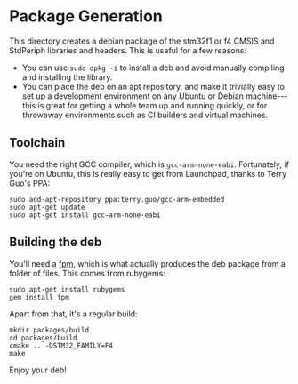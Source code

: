 Package Generation
==================

This directory creates a debian package of the stm32f1 or f4 CMSIS and StdPeriph libraries
and headers. This is useful for a few reasons:

 - You can use `sudo dpkg -i` to install a deb and avoid manually compiling
   and installing the library.
 - You can place the deb on an apt repository, and make it trivially easy to
   set up a development environment on any Ubuntu or Debian machine---this is
   great for getting a whole team up and running quickly, or for throwaway
   environments such as CI builders and virtual machines.

Toolchain
---------

You need the right GCC compiler, which is `gcc-arm-none-eabi`. Fortunately, if you're on
Ubuntu, this is really easy to get from Launchpad, thanks to Terry Guo's PPA:

~~~
sudo add-apt-repository ppa:terry.guo/gcc-arm-embedded
sudo apt-get update
sudo apt-get install gcc-arm-none-eabi
~~~

Building the deb
----------------

You'll need a [fpm](https://github.com/jordansissel/fpm), which is what actually produces
the deb package from a folder of files. This comes from rubygems:

~~~
sudo apt-get install rubygems
gem install fpm
~~~

Apart from that, it's a regular build:

~~~
mkdir packages/build
cd packages/build
cmake .. -DSTM32_FAMILY=F4
make
~~~

Enjoy your deb!
